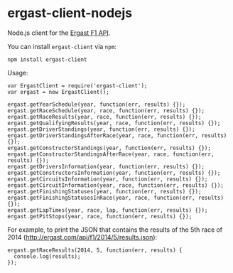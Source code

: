 ergast-client-nodejs
====================

Node.js client for the [Ergast F1 API](http://ergast.com/mrd/).

You can install `ergast-client` via `npm`:

```
npm install ergast-client
```

Usage:

```
var ErgastClient = require('ergast-client');
var ergast = new ErgastClient();

ergast.getYearSchedule(year, function(err, results) {});
ergast.getRaceSchedule(year, race, function(err, results) {});
ergast.getRaceResults(year, race, function(err, results) {});
ergast.getQualifyingResults(year, race, function(err, results) {});
ergast.getDriverStandings(year, function(err, results) {});
ergast.getDriverStandingsAfterRace(year, race, function(err, results) {});
ergast.getConstructorStandings(year, function(err, results) {});
ergast.getConstructorStandingsAfterRace(year, race, function(err, results) {});
ergast.getDriversInformation(year, function(err, results) {});
ergast.getConstructorsInformation(year, function(err, results) {});
ergast.getCircuitsInformation(year, function(err, results) {});
ergast.getCircuitInformation(year, race, function(err, results) {});
ergast.getFinishingStatuses(year, function(err, results) {});
ergast.getFinishingStatusesInRace(year, race, function(err, results) {});
ergast.getLapTimes(year, race, lap, function(err, results) {});
ergast.getPitStops(year, race, function(err, results) {});
```

For example, to print the JSON that contains the results of the 5th race of 2014 (http://ergast.com/api/f1/2014/5/results.json):

```
ergast.getRaceResults(2014, 5, function(err, results) {
  console.log(results);
});
```

